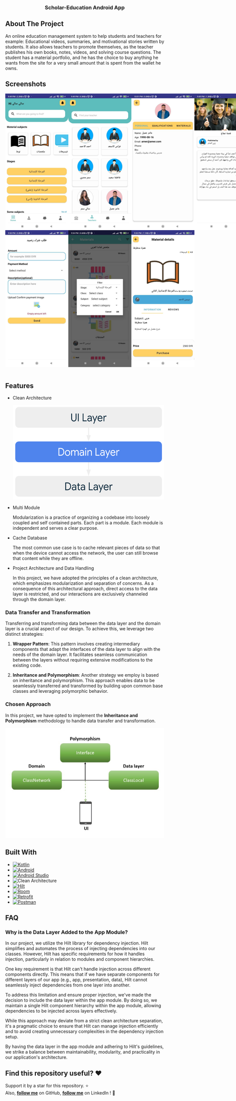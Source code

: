 <h3 align="center">Scholar-Education Android App</h3>


## About The Project

An online education management system to help students and teachers for example: Educational videos, summaries, and motivational stories written by students. It also allows teachers to promote themselves, as the teacher publishes his own books, notes, videos, and solving course questions. The student has a material portfolio, and he has the choice to buy anything he wants from the site for a very small amount that is spent from the wallet he owns.

## Screenshots

<div style="display: flex;">
<img  width="200" src="images/screen1.jpg" alt="Screenshot 1"/> 
<img  width="200" src="images/screen2.jpg" alt="Screenshot 2"/>
<img  width="200" src="images/screen3.jpg" alt="Screenshot 3"/>
  <img  width="200" src="images/screen4.jpg" alt="Screenshot 4"/>
</div>
<div style="display: flex;">
<img  width="200" src="images/screen5.jpg" alt="Screenshot 5"/> 
<img  width="200" src="images/screen6.jpg" alt="Screenshot 6"/>
<img  width="200" src="images/screen7.jpg" alt="Screenshot 7"/>
</div>
<br/>

## Features

- Clean Architecture
  <div align="center">
  <img src="images/clean_architecture.png" height="300" />
  </div>
- Multi Module
    <p> Modularization is a practice of organizing a codebase into loosely coupled and self contained parts. Each part is a module. Each module is independent and     serves a clear purpose.</p>
- Cache Database
    <p>The most common use case is to cache relevant pieces of data so that when the device cannot access the network, the user can still browse that content while they are offline.</p>

- Project Architecture and Data Handling
  <p>In this project, we have adopted the principles of a clean architecture, which emphasizes modularization and separation of concerns. As a consequence of this architectural approach, direct access to the data layer is restricted, and our interactions are exclusively channeled through the domain layer.
</p>

### Data Transfer and Transformation

Transferring and transforming data between the data layer and the domain layer is a crucial aspect of our design. To achieve this, we leverage two distinct strategies:

1. **Wrapper Pattern**: This pattern involves creating intermediary components that adapt the interfaces of the data layer to align with the needs of the domain layer. It facilitates seamless communication between the layers without requiring extensive modifications to the existing code.

2. **Inheritance and Polymorphism**: Another strategy we employ is based on inheritance and polymorphism. This approach enables data to be seamlessly transferred and transformed by building upon common base classes and leveraging polymorphic behavior.
### Chosen Approach
  In this project, we have opted to implement the **Inheritance and Polymorphism** methodology to handle data transfer and transformation.
   <div align="center"><img src="images/polymorphism.jpg" height="350" /></div>

## Built With

* [![Kotlin](https://img.shields.io/badge/Kotlin-0095D5?style=for-the-badge&logo=kotlin&logoColor=white)](https://kotlinlang.org/)
* [![Android](https://img.shields.io/badge/Android-3DDC84?style=for-the-badge&logo=android&logoColor=white)](https://developer.android.com/)
* [![Android Studio](https://img.shields.io/badge/Android_Studio-3DDC84?style=for-the-badge&logo=android-studio&logoColor=white)](https://developer.android.com/studio)
* ![Clean Architecture](https://img.shields.io/badge/Clean_Architecture-000000?style=for-the-badge)
* [![Hilt](https://img.shields.io/badge/Hilt-D66049?style=for-the-badge&logo=android&logoColor=white)](https://dagger.dev/hilt/)
* [![Room](https://img.shields.io/badge/Room-FF6F00?style=for-the-badge&logo=android&logoColor=white)](https://developer.android.com/training/data-storage/room)
* [![Retrofit](https://img.shields.io/badge/Retrofit-0095D5?style=for-the-badge&logo=retrofit&logoColor=white)](https://square.github.io/retrofit/)
* [![Postman](https://img.shields.io/badge/Postman-FF6C37?style=for-the-badge&logo=postman&logoColor=white)](https://www.postman.com/)

## FAQ

### Why is the Data Layer Added to the App Module?

In our project, we utilize the Hilt library for dependency injection. Hilt simplifies and automates the process of injecting dependencies into our classes. However, Hilt has specific requirements for how it handles injection, particularly in relation to modules and component hierarchies.

One key requirement is that Hilt can't handle injection across different components directly. This means that if we have separate components for different layers of our app (e.g., app, presentation, data), Hilt cannot seamlessly inject dependencies from one layer into another.

To address this limitation and ensure proper injection, we've made the decision to include the data layer within the app module. By doing so, we maintain a single Hilt component hierarchy within the app module, allowing dependencies to be injected across layers effectively.

While this approach may deviate from a strict clean architecture separation, it's a pragmatic choice to ensure that Hilt can manage injection efficiently and to avoid creating unnecessary complexities in the dependency injection setup.

By having the data layer in the app module and adhering to Hilt's guidelines, we strike a balance between maintainability, modularity, and practicality in our application's architecture.



## Find this repository useful? :heart:
Support it by a star for this repository. :star: <br>
Also, __[follow me](https://github.com/mohamedshasho/)__ on GitHub, __[follow me](https://www.linkedin.com/in/mohammad-shasho/)__ on LinkedIn ! 🤩
